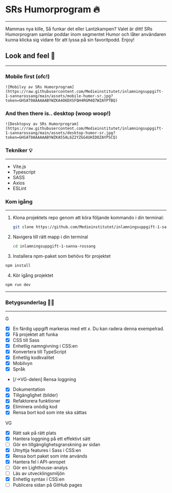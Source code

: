 # SRs Humorprogram :fire:

---

Mammas nya kille, Så funkar det eller Lantzkampen? Valet är ditt! SRs Humorprogram samlar poddar inom segmentet Humor och låter användaren kunna klicka sig vidare för att lyssa på sin favoritpodd. Enjoy!

## Look and feel :art:

---

### Mobile first (ofc!)

    ![Mobilvy av SRs Humorprogram](https://raw.githubusercontent.com/Medieinstitutet/inlamningsuppgift-1-sannarossang/main/assets/mobile-humor-sr.jpg?token=GHSAT0AAAAAABYWZKA4O6DXSFQH4RGM4Q7WZAYPTBQ)

### And then there is.. desktop (woop woop!)

    ![Desktopvy av SRs Humorprogram](https://raw.githubusercontent.com/Medieinstitutet/inlamningsuppgift-1-sannarossang/main/assets/desktop-humor-sr.jpg?token=GHSAT0AAAAAABYWZKA55AL6Z2YZGG4UHIDOZAYPSCQ)

### Tekniker :bulb:

---

- Vite.js
- Typescript
- SASS
- Axios
- ESLint

### Kom igång

---

1. Klona projektets repo genom att köra följande kommando i din terminal:

   ```bash
   git clone https://github.com/Medieinstitutet/inlamningsuppgift-1-sannarossang.git
   ```

2. Navigera till rätt mapp i din terminal

   ```bash
   cd inlamningsuppgift-1-sanna-rossang
   ```

3. Installera npm-paket som behövs för projektet

```bash
npm install
```

4. Kör igång projektet

```bash
npm run dev
```

---

### Betygsunderlag :technologist:

---

G

- [x] En färdig uppgift markeras med ett x. Du kan radera denna exempelrad.
- [x] Få projektet att funka
- [x] CSS till Sass
- [x] Enhetlig namngivning i CSS:en
- [x] Konvertera till TypeScript
- [x] Enhetlig kodkvalitet
- [x] Mobilvyn
- [x] Språk
- [/->VG-delen] Rensa loggning
- [x] Dokumentation
- [x] Tillgänglighet (bilder)
- [x] Refaktorera funktioner
- [x] Eliminera onödig kod
- [x] Rensa bort kod som inte ska sättas

VG

- [x] Rätt sak på rätt plats
- [x] Hantera loggning på ett effektivt sätt
- [ ] Gör en tillgänglighetsgranskning av sidan
- [x] Utnyttja features i Sass i CSS:en
- [x] Rensa bort paket som inte används
- [x] Hantera fel i API-anropet
- [ ] Gör en Lighthouse-analys
- [ ] Läs av utvecklingsmiljön
- [x] Enhetlig syntax i CSS:en
- [ ] Publicera sidan på GitHub pages
